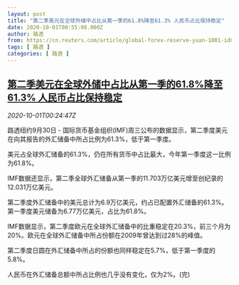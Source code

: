 ```yaml
---
layout: post
title: "第二季美元在全球外储中占比从第一季的61.8%降至61.3% 人民币占比保持稳定"
date: 2020-10-01T00:55:08.000Z
author: 路透
from: https://cn.reuters.com/article/global-forex-reserve-yuan-1001-idCNKBS26M400
tags: [ 路透 ]
categories: [ 路透 ]
---
```

<!--1601513708000-->
[第二季美元在全球外储中占比从第一季的61.8%降至61.3% 人民币占比保持稳定](https://cn.reuters.com/article/global-forex-reserve-yuan-1001-idCNKBS26M400)
------

<div>
<div><i>2020-10-01T00:24:47Z</i></div><p>路透纽约9月30日 - 国际货币基金组织(IMF)周三公布的数据显示，第二季度美元在向其报告的外汇储备中所占比例为61.3%，低于第一季度。</p><p>美元占全球外汇储备的61.3%，仍在所有货币中占比最大，今年第一季度这一比例为61.8%。</p><p>IMF数据还显示，第二季全球外汇储备从第一季的11.703万亿美元增至创纪录的12.031万亿美元。</p><p>第二季度外汇储备中的美元总计为6.9万亿美元，约占已配置外汇储备的61.3%。第一季度美元储备为6.77万亿美元，占比为61.8%。</p><p>IMF数据显示，第二季度欧元在全球外汇储备中的比重稳定在20.3%，前三个月为20%。欧元在全球外汇储备中所占份额在2009年曾达到过28%的峰值。</p><p>第二季度日圆在外汇储备中所占的份额也同样稳定在5.7%，低于第一季度的5.8%。</p><p>人民币在外汇储备总额中所占比例也几乎没有变化，仅为2%。(完)</p>
</div>

